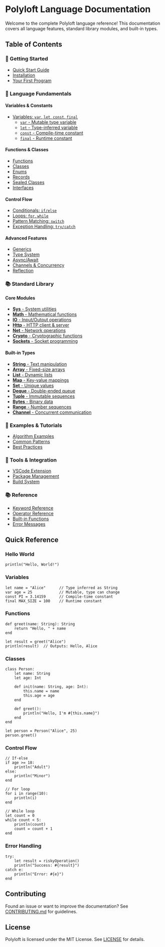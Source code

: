 # Polyloft Language Documentation

Welcome to the complete Polyloft language reference! This documentation covers all language features, standard library modules, and built-in types.

## Table of Contents

### 🚀 Getting Started
- [Quick Start Guide](quickstart.md)
- [Installation](../README.md#installation)
- [Your First Program](tutorial.md)

### 📖 Language Fundamentals

#### Variables & Constants
- [Variables: `var`, `let`, `const`, `final`](variables/README.md)
  - [`var` - Mutable type variable](variables/var.md)
  - [`let` - Type-inferred variable](variables/let.md)
  - [`const` - Compile-time constant](variables/const.md)
  - [`final` - Runtime constant](variables/final.md)

#### Functions & Classes
- [Functions](definitions/function.md)
- [Classes](definitions/class.md)
- [Enums](language/enums.md)
- [Records](language/records.md)
- [Sealed Classes](language/sealed.md)
- [Interfaces](language/interfaces.md)

#### Control Flow
- [Conditionals: `if/else`](control-flow/conditionals.md)
- [Loops: `for`, `while`](control-flow/loops.md)
- [Pattern Matching: `switch`](control-flow/switch.md)
- [Exception Handling: `try/catch`](control-flow/exceptions.md)

#### Advanced Features
- [Generics](advanced/generics.md)
- [Type System](advanced/types.md)
- [Async/Await](advanced/async-await.md)
- [Channels & Concurrency](advanced/channels.md)
- [Reflection](advanced/reflection.md)

### 📚 Standard Library

#### Core Modules
- [**Sys** - System utilities](stdlib/sys.md)
- [**Math** - Mathematical functions](stdlib/math.md)
- [**IO** - Input/Output operations](stdlib/io.md)
- [**Http** - HTTP client & server](stdlib/http.md)
- [**Net** - Network operations](stdlib/net.md)
- [**Crypto** - Cryptographic functions](stdlib/crypto.md)
- [**Sockets** - Socket programming](stdlib/sockets.md)

#### Built-in Types
- [**String** - Text manipulation](types/string.md)
- [**Array** - Fixed-size arrays](types/array.md)
- [**List** - Dynamic lists](types/list.md)
- [**Map** - Key-value mappings](types/map.md)
- [**Set** - Unique values](types/set.md)
- [**Deque** - Double-ended queue](types/deque.md)
- [**Tuple** - Immutable sequences](types/tuple.md)
- [**Bytes** - Binary data](types/bytes.md)
- [**Range** - Number sequences](types/range.md)
- [**Channel** - Concurrent communication](types/channel.md)

### 📝 Examples & Tutorials
- [Algorithm Examples](../algorithm_samples/README.md)
- [Common Patterns](examples/patterns.md)
- [Best Practices](examples/best-practices.md)

### 🔧 Tools & Integration
- [VSCode Extension](vscode-extension.md)
- [Package Management](package-management.md)
- [Build System](build-system.md)

### 📚 Reference
- [Keyword Reference](reference/keywords.md)
- [Operator Reference](reference/operators.md)
- [Built-in Functions](reference/builtins.md)
- [Error Messages](reference/errors.md)

## Quick Reference

### Hello World
```pf
println("Hello, World!")
```

### Variables
```pf
let name = "Alice"      // Type inferred as String
var age = 25            // Mutable, type can change
const PI = 3.14159      // Compile-time constant
final MAX_SIZE = 100    // Runtime constant
```

### Functions
```pf
def greet(name: String): String
    return "Hello, " + name
end

let result = greet("Alice")
println(result)  // Outputs: Hello, Alice
```

### Classes
```pf
class Person:
    let name: String
    let age: Int
    
    def init(name: String, age: Int):
        this.name = name
        this.age = age
    end
    
    def greet():
        println("Hello, I'm #{this.name}")
    end
end

let person = Person("Alice", 25)
person.greet()
```

### Control Flow
```pf
// If-else
if age >= 18:
    println("Adult")
else:
    println("Minor")
end

// For loop
for i in range(10):
    println(i)
end

// While loop
let count = 0
while count < 5:
    println(count)
    count = count + 1
end
```

### Error Handling
```pf
try:
    let result = riskyOperation()
    println("Success: #{result}")
catch e:
    println("Error: #{e}")
end
```

## Contributing

Found an issue or want to improve the documentation? See [CONTRIBUTING.md](../CONTRIBUTING.md) for guidelines.

## License

Polyloft is licensed under the MIT License. See [LICENSE](../LICENSE) for details.
